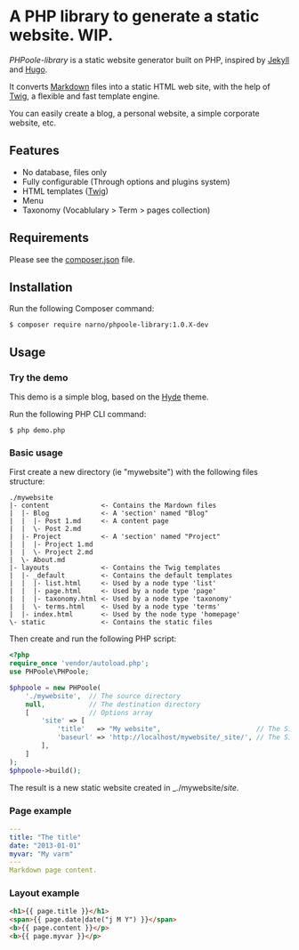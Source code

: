 A PHP library to generate a static website. WIP.
===============

_PHPoole-library_ is a static website generator built on PHP, inspired by [Jekyll](http://jekyllrb.com/) and [Hugo](http://gohugo.io/).

It converts [Markdown](http://daringfireball.net/projects/markdown/) files into a static HTML web site, with the help of [Twig](http://twig.sensiolabs.org), a flexible and fast template engine.

You can easily create a blog, a personal website, a simple corporate website, etc.

Features
--------

* No database, files only
* Fully configurable (Through options and plugins system)
* HTML templates ([Twig](http://twig.sensiolabs.org/doc/templates.html))
* Menu
* Taxonomy (Vocablulary > Term > pages collection)

Requirements
------------

Please see the [composer.json](composer.json) file.

Installation
------------

Run the following Composer command:

    $ composer require narno/phpoole-library:1.0.X-dev

Usage
-----

### Try the demo

This demo is a simple blog, based on the [Hyde](https://github.com/poole/hyde) theme.

Run the following PHP CLI command:

    $ php demo.php


### Basic usage

First create a new directory (ie "mywebsite") with the following files structure:
```
./mywebsite
|- content             <- Contains the Mardown files
|  |- Blog             <- A 'section' named "Blog"
|  |  |- Post 1.md     <- A content page
|  |  \- Post 2.md
|  |- Project          <- A 'section' named "Project"
|  |  |- Project 1.md
|  |  \- Project 2.md
|  \- About.md
|- layouts             <- Contains the Twig templates
|  |- _default         <- Contains the default templates
|  |  |- list.html     <- Used by a node type 'list'
|  |  |- page.html     <- Used by a node type 'page'
|  |  |- taxonomy.html <- Used by a node type 'taxonomy'
|  |  \- terms.html    <- Used by a node type 'terms'
|  |- index.html       <- Used by the node type 'homepage'
\- static              <- Contains the static files
```

Then create and run the following PHP script:
```php
<?php
require_once 'vendor/autoload.php';
use PHPoole\PHPoole;

$phpoole = new PHPoole(
    './mywebsite',  // The source directory
    null,           // The destination directory
    [               // Options array
        'site' => [
            'title'   => "My website",                        // The Site title
            'baseurl' => 'http://localhost/mywebsite/_site/', // The Site base URL
        ],
    ]
);
$phpoole->build();
```

The result is a new static website created in _./mywebsite/_site_.

### Page example

```yml
---
title: "The title"
date: "2013-01-01"
myvar: "My varm"
---
Markdown page content.
```

### Layout example

```html
<h1>{{ page.title }}</h1>
<span>{{ page.date|date("j M Y") }}</span>
<b>{{ page.content }}</p>
<b>{{ page.myvar }}</p>
```
